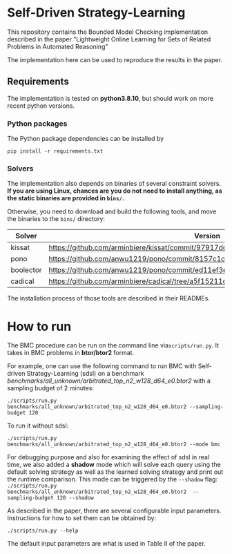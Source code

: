 # Self-Driven Strategy-Learning

This repository contains the Bounded Model Checking implementation described in the paper "Lightweight Online Learning for Sets of Related 
Problems in Automated Reasoning"

The implementation here can be used to reproduce the results in the paper.

## Requirements

The implementation is tested on **python3.8.10**, 
but should work on more recent python versions.

### Python packages
The Python package dependencies can be installed by

``pip install -r requirements.txt``

### Solvers

The implementation also depends on binaries of several constraint solvers. 
**If you are using Linux, chances are you do not need to install anything, 
as the static binaries are provided in ``bins/``.**

Otherwise, you need to download and build the following tools, and move
the binaries to the ``bins/`` directory:

| Solver | Version |
| ------ | ------- |
| kissat | https://github.com/arminbiere/kissat/commit/97917ddf2b12adc6f63c7b2a5a403a1ee7d81836 |
| pono | https://github.com/anwu1219/pono/commit/8157c1cd79cbdbfca59a65011e1a61b61c79a9f8 |
| boolector | https://github.com/anwu1219/pono/commit/ed11ef3ebcffd4966e231be82ea0c7d8da77df2b |
| cadical | https://github.com/arminbiere/cadical/tree/a5f15211db36c3956764e18194dd5bd63bf3b5e6 |

The installation process of those tools are described in their READMEs.

# How to run

The BMC procedure can be run on the command line via``scripts/run.py``. It takes in
BMC problems in **btor/btor2** format.

For example, one can use the following command
to run BMC with Self-driven Strategy-Learning (sdsl) on a benchmark
*benchmarks/all_unknown/arbitrated_top_n2_w128_d64_e0.btor2* with a sampling budget of 2 minutes:

``./scripts/run.py benchmarks/all_unknown/arbitrated_top_n2_w128_d64_e0.btor2 --sampling-budget 120``

To run it without sdsl:

``./scripts/run.py benchmarks/all_unknown/arbitrated_top_n2_w128_d64_e0.btor2 --mode bmc``

For debugging purpose and also for examining the effect of sdsl in real time, we also added a **shadow** mode which 
will solve each query using the default solving strategy as well as the learned solving strategy and print out
the runtime comparison. This mode can be triggered by the ``--shadow`` flag:
``./scripts/run.py benchmarks/all_unknown/arbitrated_top_n2_w128_d64_e0.btor2  --sampling-budget 120 --shadow``

As described in the paper, there are several configurable input parameters.
Instructions for how to set them can be obtained by:

``./scripts/run.py --help``

The default input parameters are what is used in Table II of the paper. 
